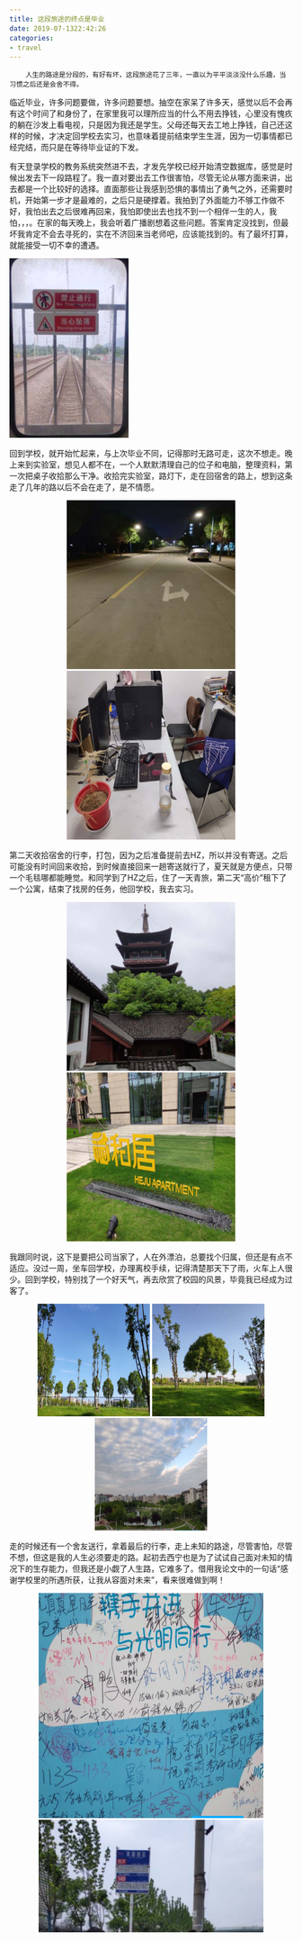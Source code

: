 ```yaml
---
title: 这段旅途的终点是毕业
date: 2019-07-1322:42:26
categories:
- travel
---
```

		人生的路途是分段的，有好有坏，这段旅途花了三年，一直以为平平淡淡没什么乐趣，当习惯之后还是会舍不得。
<!--more-->

​		临近毕业，许多问题要做，许多问题要想。抽空在家呆了许多天，感觉以后不会再有这个时间了和身份了，在家里我可以理所应当的什么不用去挣钱，心里没有愧疚的躺在沙发上看电视，只是因为我还是学生。父母还每天去工地上挣钱，自己还这样的时候，才决定回学校去实习，也意味着提前结束学生生涯，因为一切事情都已经完结，而只是在等待毕业证的下发。

​		有天登录学校的教务系统突然进不去，才发先学校已经开始清空数据库，感觉是时候出发去下一段路程了。我一直对要出去工作很害怕，尽管无论从哪方面来讲，出去都是一个比较好的选择。直面那些让我感到恐惧的事情出了勇气之外，还需要时机，开始第一步才是最难的，之后只是硬撑着。我拍到了外面能力不够工作做不好，我怕出去之后很难再回来，我怕即使出去也找不到一个相伴一生的人，我怕，，，。在家的每天晚上，我会听着广播剧想着这些问题。答案肯定没找到，但最坏我肯定不会去寻死的，实在不济回来当老师吧，应该能找到的。有了最坏打算，就能接受一切不幸的遭遇。

![](https://github.com/ahup16201013/picurebed/raw/master/2019-7-13/ad_train.PNG)

​		回到学校，就开始忙起来，与上次毕业不同，记得那时无路可走，这次不想走。晚上来到实验室，想见人都不在，一个人默默清理自己的位子和电脑，整理资料，第一次把桌子收拾那么干净。收拾完实验室，路灯下，走在回宿舍的路上，想到这条走了几年的路以后不会在走了，是不情愿。

<center class="half">
    <img src="https://github.com/ahup16201013/picurebed/raw/master/2019-7-13/ad_road.PNG" width="300" height="300">
    <img src="https://github.com/ahup16201013/picurebed/raw/master/2019-7-13/ad_lab.PNG" width="300" height="300">
</center>

​		第二天收拾宿舍的行李，打包，因为之后准备提前去HZ，所以并没有寄送。之后可能没有时间回来收拾，到时候直接回来一趟寄送就行了，夏天就是方便点，只带一个毛毯哪都能睡觉。和同学到了HZ之后，住了一天青旅，第二天“高价”租下了一个公寓，结束了找房的任务，他回学校，我去实习。

<center class="half">
    <img src="https://github.com/ahup16201013/picurebed/raw/master/2019-7-13/ad_ql.PNG" width="300" height="300">
    <img src="https://github.com/ahup16201013/picurebed/raw/master/2019-7-13/ad_gy.PNG" width="300" height="300">
</center>

​		我跟同时说，这下是要把公司当家了，人在外漂泊，总要找个归属，但还是有点不适应。没过一周，坐车回学校，办理离校手续，记得清楚那天下了雨，火车上人很少。回到学校，特别找了一个好天气，再去欣赏了校园的风景，毕竟我已经成为过客了。

<center class="third">
    <img src="https://github.com/ahup16201013/picurebed/raw/master/2019-7-13/ad_fj01.PNG" width="200" height="200">
    <img src="https://github.com/ahup16201013/picurebed/raw/master/2019-7-13/ad_fj02.PNG" width="200" height="200">
    <img src="https://github.com/ahup16201013/picurebed/raw/master/2019-7-13/ad_fj03.PNG" width="200" height="200">
</center>

​		走的时候还有一个舍友送行，拿着最后的行李，走上未知的路途，尽管害怕，尽管不想，但这是我的人生必须要走的路。起初去西宁也是为了试试自己面对未知的情况下的生存能力，但我还是小觑了人生路，它难多了。借用我论文中的一句话“感谢学校里的所遇所获，让我从容面对未来”，看来很难做到啊！

<center class="half">
    <img src="https://github.com/ahup16201013/picurebed/raw/master/2019-7-13/ad_lk01.PNG" width="400" height="400">
    <img src="https://github.com/ahup16201013/picurebed/raw/master/2019-7-13/ad_lk02.PNG" width="400" height="200">
</center>

